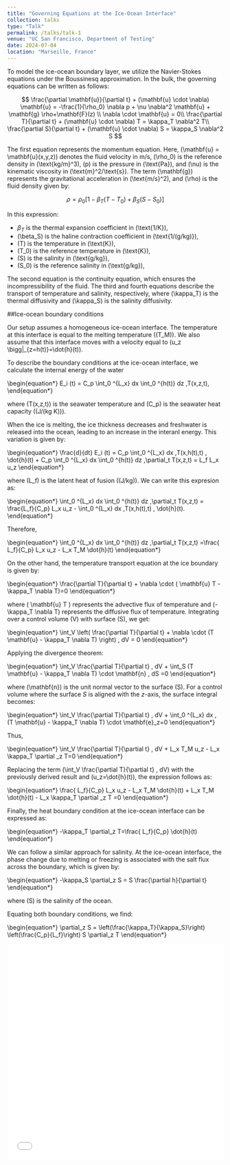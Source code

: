 ```yaml
---
title: "Governing Equations at the Ice-Ocean Interface"
collection: talks
type: "Talk"
permalink: /talks/talk-1
venue: "UC San Francisco, Department of Testing"
date: 2024-07-04
location: "Marseille, France"
---
```




To model the ice-ocean boundary layer, we utilize the Navier-Stokes equations under the Boussinesq approximation. In the bulk, the governing equations can be written as follows:

$$
\frac{\partial \mathbf{u}}{\partial t} + (\mathbf{u} \cdot \nabla) \mathbf{u} = -\frac{1}{\rho_0} \nabla p + \nu \nabla^2 \mathbf{u} + \mathbf{g} \rho+\mathbf{F}(z) \\
\nabla \cdot \mathbf{u} = 0\\
\frac{\partial T}{\partial t} + (\mathbf{u} \cdot \nabla) T = \kappa_T \nabla^2 T\\
\frac{\partial S}{\partial t} + (\mathbf{u} \cdot \nabla) S = \kappa_S \nabla^2 S
$$



The first equation represents the momentum equation. Here, \(\mathbf{u} = \mathbf{u}(x,y,z)\) denotes the fluid velocity in m/s, \(\rho_0\) is the reference density in \(\text{kg/m}^3\), \(p\) is the pressure in \(\text{Pa}\), and \(\nu\) is the kinematic viscosity in \(\text{m}^2/\text{s}\). The term \(\mathbf{g}\) represents the gravitational acceleration in \(\text{m/s}^2\), and \(\rho\) is the fluid density given by:

$$\rho = \rho_0 \left[ 1 - \beta_T (T - T_0) + \beta_S (S - S_0) \right]$$

In this expression:

- $\beta_T$ is the thermal expansion coefficient in \(\text{1/K}\),
- \(\beta_S\) is the haline contraction coefficient in \(\text{1/(g/kg)}\),
- \(T\) is the temperature in \(\text{K}\),
- \(T_0\) is the reference temperature in \(\text{K}\),
- \(S\) is the salinity in \(\text{g/kg}\),
- \(S_0\) is the reference salinity in \(\text{g/kg}\),


The second equation is the continuity equation, which ensures the incompressibility of the fluid. The third and fourth equations describe the transport of temperature and salinity, respectively, where \(\kappa_T\) is the thermal diffusivity and \(\kappa_S\) is the salinity diffusivity.

##Ice-ocean boundary conditions

Our setup assumes a homogeneous ice-ocean interface. The temperature at this interface is equal to the melting temperature (\(T_M\)). We also assume that this interface moves with a velocity equal to \(u_z \bigg|_{z=h(t)}=\dot{h}(t)\).

To describe the boundary conditions at the ice-ocean interface, we calculate the internal energy of the water

\begin{equation*}
E_i (t) = C_p \int_0 ^{L_x} dx \int_0 ^{h(t)} dz \,T(x,z,t),
\end{equation*}

where \(T(x,z,t)\) is the seawater temperature and  \(C_p\) is the seawater heat capacity \((J/(kg K))\).

When the ice is melting, the ice thickness decreases and freshwater is released into the ocean, leading to an increase in the interanl energy. This variation is given by:

\begin{equation*}
\frac{d}{dt} E_i (t) = C_p \int_0 ^{L_x} dx \,T(x,h(t),t) \, \dot{h}(t) +  C_p \int_0 ^{L_x} dx \int_0 ^{h(t)} dz \,\partial_t T(x,z,t) = L_f L_x u_z
\end{equation*}

where \(L_f\) is the latent heat of fusion \((J/kg)\). We can write this expresion as:

\begin{equation*}
 \int_0 ^{L_x} dx \int_0 ^{h(t)} dz \,\partial_t T(x,z,t) = \frac{L_f}{C_p} L_x u_z - \int_0 ^{L_x} dx \,T(x,h(t),t) \, \dot{h}(t).
\end{equation*}

Therefore,

\begin{equation*}
 \int_0 ^{L_x} dx \int_0 ^{h(t)} dz \,\partial_t T(x,z,t) =\frac{ L_f}{C_p} L_x u_z - L_x T_M \dot{h}(t)
\end{equation*}


On the other hand, the temperature transport equation at the ice boundary is given by:

\begin{equation*}
\frac{\partial T}{\partial t} + \nabla \cdot ( \mathbf{u} T - \kappa_T \nabla T)=0
\end{equation*}

where \( \mathbf{u} T \) represents the advective flux of temperature and \(-\kappa_T \nabla T\) represents the diffusive flux of temperature. Integrating over a control volume \(V\) with surface \(S\), we get:

\begin{equation*}
\int_V \left( \frac{\partial T}{\partial t} + \nabla \cdot (T \mathbf{u} - \kappa_T \nabla T) \right) \, dV = 0
\end{equation*}

Applying the divergence theorem:

\begin{equation*}
\int_V \frac{\partial T}{\partial t} \, dV + \int_S (T \mathbf{u} - \kappa_T \nabla T) \cdot \mathbf{n} \, dS =0
\end{equation*}

where \(\mathbf{n}\) is the unit normal vector to the surface \(S\). For a control volume where the surface $S$ is aligned with the $z$-axis, the surface integral becomes:

\begin{equation*}
\int_V \frac{\partial T}{\partial t} \, dV + \int_0 ^{L_x} dx  \, (T \mathbf{u} - \kappa_T \nabla T) \cdot \mathbf{e}_z=0
\end{equation*}

Thus,

\begin{equation*}
\int_V \frac{\partial T}{\partial t} \, dV + L_x T_M u_z  - L_x \kappa_T  \partial _z T=0
\end{equation*}


Replacing the term \(\int_V \frac{\partial T}{\partial t} \, dV\) with the previously derived result and \(u_z=\dot{h}(t)\), the expression follows as:

\begin{equation*}
\frac{ L_f}{C_p} L_x u_z - L_x T_M \dot{h}(t) + L_x T_M \dot{h}(t)  - L_x \kappa_T  \partial _z T =0
\end{equation*}


Finally, the heat boundary condition at the ice-ocean interface can be expressed as:

\begin{equation*}
-\kappa_T \partial_z T=\frac{ L_f}{C_p} \dot{h}(t)
\end{equation*}


We can follow a similar approach for salinity. At the ice-ocean interface, the phase change due to melting or freezing is associated with the salt flux across the boundary, which is given by:

\begin{equation*}
-\kappa_S \partial_z S  = S \frac{\partial h}{\partial t}
\end{equation*}

where \(S\) is the salinity of the ocean. 

Equating both boundary conditions, we find:

\begin{equation*}
\partial_z S = \left(\frac{\kappa_T}{\kappa_S}\right) \left(\frac{C_p}{L_f}\right) S \partial_z T
\end{equation*}



<iframe src="/files/governing_equations.pdf" width="100%" height="500" frameborder="no" border="0" marginwidth="0" marginheight="0"></iframe>


